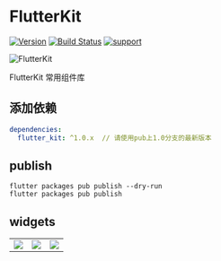 
# FlutterKit

[![Version](https://img.shields.io/badge/version-1.0.1-blue.svg)](https://pub.dartlang.org/packages/fluro)
[![Build Status](https://travis-ci.org/theyakka/fluro.svg?branch=master)](https://travis-ci.org/theyakka/fluro)
[![support](https://img.shields.io/badge/platform-flutter%7Cdart%20vm-ff69b4.svg?style=flat-square)](https://github.com/flutterchina/dio)

![FlutterKit](https://github.com/bineanzhou/flutter_kit/blob/master/image/logo.png)

FlutterKit 常用组件库

## 添加依赖

```yaml
dependencies:
  flutter_kit: ^1.0.x  // 请使用pub上1.0分支的最新版本
```

## publish
```
flutter packages pub publish --dry-run
flutter packages pub publish
```

## widgets

 
<table>
    <tr>
        <td >
        <center>
        <img src="https://github.com/bineanzhou/flutter_kit/blob/master/image/screen/screen_container_page.jpg" >
        </center>
        </td>
        <td >
        <center>
        <img src="https://github.com/bineanzhou/flutter_kit/blob/master/image/screen/screen_row_page.jpg">
        </center>
        </td>
        <td >
        <center>
        <img src="https://github.com/bineanzhou/flutter_kit/blob/master/image/screen/screen_column_page.jpg">
        </center>
        </td>
    </tr>
</table>
